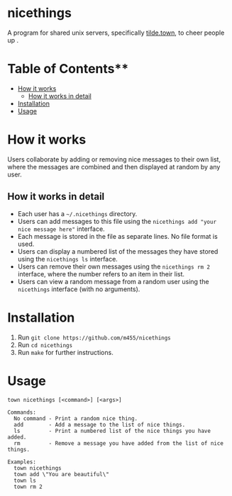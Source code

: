 # nicethings

A program for shared unix servers, specifically [tilde.town](https://tilde.town), to cheer people up .

# Table of Contents**
<!-- markdown-toc start - Don't edit this section. Run M-x markdown-toc-refresh-toc -->
- [How it works](#how-it-works)
    - [How it works in detail](#how-it-works-in-detail)
- [Installation](#installation)
- [Usage](#usage)
<!-- markdown-toc end -->

# How it works

Users collaborate by adding or removing nice messages to their own
list, where the messages are combined and then displayed at random by
any user.

## How it works in detail

* Each user has a `~/.nicethings` directory.
* Users can add messages to this file using the `nicethings add "your nice message here"` interface.
* Each message is stored in the file as separate lines. No file format is used.
* Users can display a numbered list of the messages they have stored using the `nicethings ls` interface.
* Users can remove their own messages using the `nicethings rm 2` interface, where the number refers to an item in their list.
* Users can view a random message from a random user using the `nicethings` interface (with no arguments).

# Installation

1. Run `git clone https://github.com/m455/nicethings`
2. Run `cd nicethings`
3. Run `make` for further instructions.

# Usage

```
town nicethings [<command>] [<args>]

Commands:
  No command - Print a random nice thing.
  add        - Add a message to the list of nice things.
  ls         - Print a numbered list of the nice things you have added.
  rm         - Remove a message you have added from the list of nice things.

Examples:
  town nicethings
  town add \"You are beautiful\"
  town ls
  town rm 2
```
